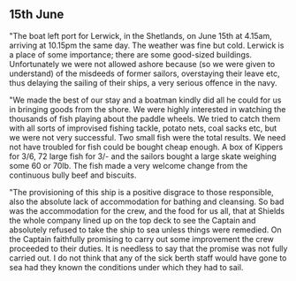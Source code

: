 ## 15th June

"The boat left port for Lerwick, in the Shetlands, on June 15th at 4.15am, arriving at 10.15pm the same day. The weather was fine but cold. Lerwick is a place of some importance; there are some good-sized buildings. Unfortunately we were not allowed ashore because (so we were given to understand) of the misdeeds of former sailors, overstaying their leave etc, thus delaying the sailing of their ships, a very serious offence in the navy.

"We made the best of our stay and a boatman kindly did all he could for us in bringing goods from the shore. We were highly interested in watching the thousands of fish playing about the paddle wheels. We tried to catch them with all sorts of improvised fishing tackle, potato nets, coal sacks etc, but we were not very successful. Two small fish were the total results. We need not have troubled for fish could be bought cheap enough. A box of Kippers for 3/6, 72 large fish for 3/- and the sailors bought a large skate weighing some 60 or 70lb. The fish made a very welcome change from the continuous bully beef and biscuits.

"The provisioning of this ship is a positive disgrace to those responsible, also the absolute lack of accommodation for bathing and cleansing. So bad was the accommodation for the crew, and the food for us all, that at Shields the whole company lined up on the top deck to see the Captain and absolutely refused to take the ship to sea unless things were remedied. On the Captain faithfully promising to carry out some improvement the crew proceeded to their duties. It is needless to say that the promise was not fully carried out. I do not think that any of the sick berth staff would have gone to sea had they known the conditions under which they had to sail.